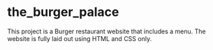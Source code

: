 # the_burger_palace
This project is a Burger restaurant website that includes a menu. The website is fully laid out using HTML and CSS only.
